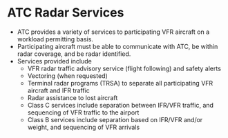 # ATC Radar Services

* ATC provides a variety of services to participating VFR aircraft on a workload permitting basis.
* Participating aircraft must be able to communicate with ATC, be within radar coverage, and be radar identified.
* Services provided include
  * VFR radar traffic advisory service (flight following) and safety alerts
  * Vectoring (when requested)
  * Terminal radar programs (TRSA) to separate all participating VFR aircraft and IFR traffic
  * Radar assistance to lost aircraft
  * Class C services include separation between IFR/VFR traffic, and sequencing of VFR traffic to the airport
  * Class B services include separation based on IFR/VFR and/or weight, and sequencing of VFR arrivals
